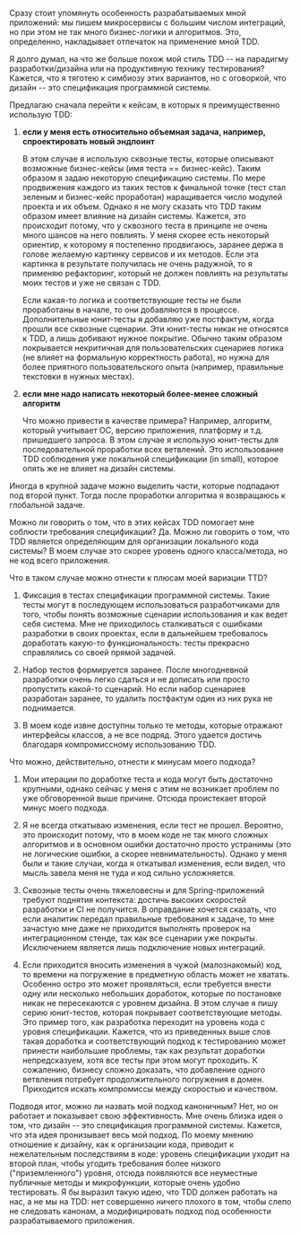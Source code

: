 Сразу стоит упомянуть особенность разрабатываемых мной приложений: мы пишем микросервисы с большим числом интеграций, но при этом не так много бизнес-логики и алгоритмов. Это, определенно, накладывает отпечаток на применение мной TDD.

Я долго думал, на что же больше похож мой стиль TDD -- на парадигму разработки/дизайна или на продуктивную технику тестирования? Кажется, что я тяготею к симбиозу этих вариантов, но с оговоркой, что дизайн -- это спецификация программной системы.

Предлагаю сначала перейти к кейсам, в которых я преимущественно использую TDD: 

1) **если у меня есть относительно объемная задача, например, спроектировать новый эндпоинт**

    В этом случае я использую сквозные тесты, которые описывают возможные бизнес-кейсы (имя теста == бизнес-кейс). Таким образом я задаю некоторую спецификацию системы. По мере продвижения каждого из таких тестов к финальной точке (тест стал зеленым и бизнес-кейс проработан) наращивается число модулей проекта и их объем. Однако я не могу сказать что TDD таким образом имеет влияние на дизайн системы. Кажется, это происходит потому, что у сквозного теста в принципе не очень много шансов на него повлиять. У меня скорее есть некоторый ориентир, к которому я постепенно продвигаюсь, заранее держа в голове желаемую картинку сервисов и их методов. Если эта картинка в результате получилась не очень радужной, то я применяю рефакторинг, который не должен повлиять на результаты моих тестов и уже не связан с TDD.

    Если какая-то логика и соответствующие тесты не были проработаны в начале, то они добавляются в процессе. Дополнительные юнит-тесты я добавляю уже постфактум, когда прошли все сквозные сценарии. Эти юнит-тесты никак не относятся к TDD, а лишь добивают нужное покрытие. Обычно таким образом покрывается некритичная для пользовательских сценариев логика (не влияет на формальную корректность работа), но нужна для более приятного пользовательского опыта (например, правильные текстовки в нужных местах).

2) **если мне надо написать некоторый более-менее сложный алгоритм**
   
    Что можно привести в качестве примера? Например, алгоритм, который учитывает ОС, версию приложения, платформу и т.д. пришедшего запроса. В этом случае я использую юнит-тесты для последовательной проработки всех ветвлений. Это использование TDD соблюдения уже локальной спецификации (in small), которое опять же не влияет на дизайн системы.

Иногда в крупной задаче можно выделить части, которые подпадают под второй пункт. Тогда после проработки алгоритма я возвращаюсь к глобальной задаче. 

Можно ли говорить о том, что в этих кейсах TDD помогает мне соблюсти требования спецификации? Да. Можно ли говорить о том, что TDD является определяющим для организации локального кода системы? В моем случае это скорее уровень одного класса/метода, но не код всего приложения.

Что в таком случае можно отнести к плюсам моей вариации TTD?

1) Фиксация в тестах спецификации программной системы. Такие тесты могут в последующем использоваться разработчиками для того, чтобы понять возможные сценарии использования и как ведет себя система. Мне не приходилось сталкиваться с ошибками разработки в своих проектах, если в дальнейшем требовалось доработать какую-то функциональность: тесты прекрасно справлялись со своей прямой задачей.

2) Набор тестов формируется заранее. После многодневной разработки очень легко сдаться и не дописать или просто пропустить какой-то сценарий. Но если набор сценариев разработан заранее, то удалить постфактум один из них рука не поднимается.

3) В моем коде извне доступны только те методы, которые отражают интерфейсы классов, а не все подряд. Этого удается достичь благодаря компромиссному использованию TDD. 

Что можно, действительно, отнести к минусам моего подхода?

1) Мои итерации по доработке теста и кода могут быть достаточно крупными, однако сейчас у меня с этим не возникает проблем по уже обговоренной выше причине. Отсюда проистекает второй минус моего подхода.

2) Я не всегда откатываю изменения, если тест не прошел. Вероятно, это происходит потому, что в моем коде не так много сложных алгоритмов и в основном ошибки достаточно просто устранимы (это не логические ошибки, а скорее невнимательность). Однако у меня были и такие случаи, когда я откатывал изменения, если видел, что мысль завела меня не туда и код сильно усложняется.

3) Сквозные тесты очень тяжеловесны и для Spring-приложений требуют поднятия контекста: достичь высоких скоростей разработки и CI не получится. В оправдание хочется сказать, что если аналитик передал правильные требования к задаче, то мне зачастую мне даже не приходится выполнять проверок на интеграционном стенде, так как все сценарии уже покрыты. Исключением является лишь подключение новых интеграций.

3) Если приходится вносить изменения в чужой (малознакомый) код, то времени на погружение в предметную область может не хватать. Особенно остро это может проявляться, если требуется внести одну или несколько небольших доработок, которые по постановке никак не пересекаются с уровнем дизайна. В этом случае я пишу серию юнит-тестов, которая покрывает соответствующие методы. Это пример того, как разработка переходит на уровень кода с уровня спецификации. Кажется, что из приведенных выше слов такая доработка и соответствующий подход к тестированию может принести наибольшие проблемы, так как результат доработки непредсказуем, хотя все тесты при этом могут проходить. К сожалению, бизнесу сложно доказать, что добавление одного ветвления потребует продолжительного погружения в домен. Приходится искать компромиссы между скоростью и качеством.

Подводя итог, можно ли назвать мой подход каноничным? Нет, но он работает и показывает свою эффективность. Мне очень близка идея о том, что дизайн -- это спецификация программной системы. Кажется, что эта идея пронизывает весь мой подход. По моему мнению отношение к дизайну, как к организации кода, приводит к нежелательным последствиям в коде: уровень спецификации уходит на второй план, чтобы угодить требования более низкого ("приземленного") уровня, отсюда появляются все неуместные публичные методы и микрофункции, которые очень удобно тестировать. Я бы выразил такую идею, что TDD должен работать на нас, а не мы на TDD: нет совершенно ничего плохого в том, чтобы слепо не следовать канонам, а модифицировать подход под особенности разрабатываемого приложения.